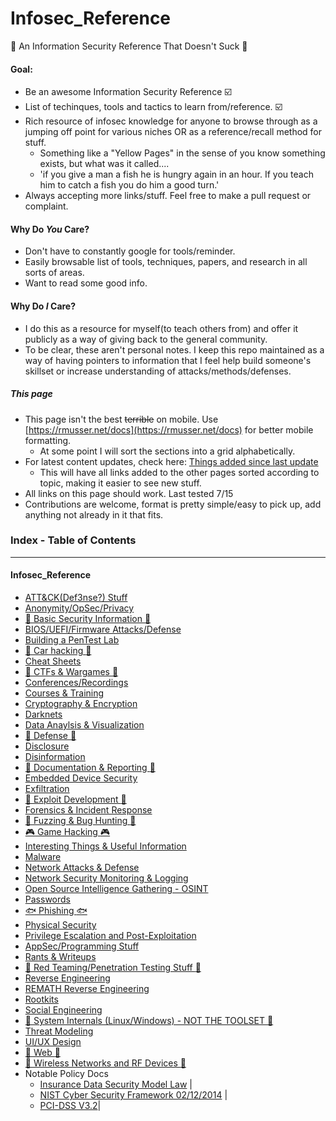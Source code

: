 # Infosec_Reference

:turtle: An Information Security Reference That Doesn't Suck :turtle:


#### Goal:
* Be an awesome Information Security Reference :ballot_box_with_check:
* List of techinques, tools and tactics to learn from/reference. :ballot_box_with_check:
* Rich resource of infosec knowledge for anyone to browse through as a jumping off point for various niches OR as a reference/recall method for stuff.
	* Something like a "Yellow Pages" in the sense of you know something exists, but what was it called....
	* 'if you give a man a fish he is hungry again in an hour. If you teach him to catch a fish you do him a good turn.'
* Always accepting more links/stuff. Feel free to make a pull request or complaint.


#### Why Do *You* Care?
* Don't have to constantly google for tools/reminder. 
* Easily browsable list of tools, techniques, papers, and research in all sorts of areas.
* Want to read some good info.

#### Why Do *I* Care?
* I do this as a resource for myself(to teach others from) and offer it publicly as a way of giving back to the general community.
* To be clear, these aren't personal notes. I keep this repo maintained as a way of having pointers to information that I feel help build someone's skillset or increase understanding of attacks/methods/defenses.

##### This page
* This page isn't the best ~~terrible~~ on mobile. Use [https://rmusser.net/docs](https://rmusser.net/docs) for better mobile formatting.
	* At some point I will sort the sections into a grid alphabetically.
* For latest content updates, check here: [Things added since last update](https://github.com/rmusser01/Infosec_Reference/blob/master/Draft/things-added.md)
	* This will have all links added to the other pages sorted according to topic, making it easier to see new stuff.
* All links on this page should work. Last tested 7/15
* Contributions are welcome, format is pretty simple/easy to pick up, add anything not already in it that fits.


### Index - Table of Contents
------------------------------
#### Infosec_Reference
* [ATT&CK(Def3nse?) Stuff](https://github.com/rmusser01/Infosec_Reference/tree/master/Draft/ATT%26CK-Stuff)
* [Anonymity/OpSec/Privacy](https://github.com/rmusser01/Infosec_Reference/blob/master/Draft/AnonOpsecPrivacy.md)
* [:beginner: Basic Security Information :beginner:](https://github.com/rmusser01/Infosec_Reference/blob/master/Draft/Basic%20Security%20Information.md)
* [BIOS/UEFI/Firmware Attacks/Defense](https://github.com/rmusser01/Infosec_Reference/blob/master/Draft/BIOS%20UEFI%20Attacks%20Defenses.md)
* [Building a PenTest Lab](https://github.com/rmusser01/Infosec_Reference/blob/master/Draft/Building%20A%20Pentest%20Lab.md)
* [:car: Car hacking :car:](https://github.com/rmusser01/Infosec_Reference/blob/master/Draft/Car%20Hacking.md)
* [Cheat Sheets](https://github.com/rmusser01/Infosec_Reference/blob/master/Draft/Cheat%20sheets%20reference%20pages%20Checklists%20-.md)
* [:checkered_flag: CTFs & Wargames :checkered_flag:](https://github.com/rmusser01/Infosec_Reference/blob/master/Draft/CTFs_Wargames.md)
* [Conferences/Recordings](https://github.com/rmusser01/Infosec_Reference/blob/master/Draft/Conferences.md)
* [Courses & Training](https://github.com/rmusser01/Infosec_Reference/blob/master/Draft/Courses_Training.md)
* [Cryptography & Encryption](https://github.com/rmusser01/Infosec_Reference/blob/master/Draft/Cryptography%20%26%20Encryption.md)
* [Darknets](https://github.com/rmusser01/Infosec_Reference/blob/master/Draft/Darknets.md)
* [Data Anaylsis & Visualization](https://github.com/rmusser01/Infosec_Reference/blob/master/Draft/Data%20AnalysisVisualization.md)
* [:sunrise: Defense :sunrise:](https://github.com/rmusser01/Infosec_Reference/blob/master/Draft/Defense.md)
* [Disclosure](https://github.com/rmusser01/Infosec_Reference/blob/master/Draft/Disclosure.md)
* [Disinformation](https://github.com/rmusser01/Infosec_Reference/blob/master/Draft/Disinformation.md)
* [:newspaper: Documentation & Reporting :newspaper:](https://github.com/rmusser01/Infosec_Reference/blob/master/Draft/Documentation%20%26%20Reports%20-.md)
* [Embedded Device Security](https://github.com/rmusser01/Infosec_Reference/blob/master/Draft/Embedded%20Device%20%26%20Hardware%20Hacking%20-.md)
* [Exfiltration](https://github.com/rmusser01/Infosec_Reference/blob/master/Draft/Exfiltration.md)
* [:rainbow: Exploit Development :rainbow:](https://github.com/rmusser01/Infosec_Reference/blob/master/Draft/Exploit%20Development.md)
* [Forensics & Incident Response](https://github.com/rmusser01/Infosec_Reference/blob/master/Draft/Forensics%20Incident%20Response.md)
* [:bug: Fuzzing & Bug Hunting :bug:](https://github.com/rmusser01/Infosec_Reference/blob/master/Draft/Fuzzing%20Bug%20Hunting.md)
* [:video_game: Game Hacking :video_game:](https://github.com/rmusser01/Infosec_Reference/blob/master/Draft/Game%20Hacking.md)
* [Interesting Things & Useful Information](https://github.com/rmusser01/Infosec_Reference/blob/master/Draft/Interesting%20Things%20Useful%20stuff.md)
* [Malware](https://github.com/rmusser01/Infosec_Reference/blob/master/Draft/Malware.md)
* [Network Attacks & Defense](https://github.com/rmusser01/Infosec_Reference/blob/master/Draft/Network%20Attacks%20%26%20Defenses.md)
* [Network Security Monitoring & Logging](https://github.com/rmusser01/Infosec_Reference/blob/master/Draft/Network%20Security%20Monitoring%20%26%20Logging.md)
* [Open Source Intelligence Gathering - OSINT](https://github.com/rmusser01/Infosec_Reference/blob/master/Draft/Open%20Source%20Intelligence.md)
* [Passwords](https://github.com/rmusser01/Infosec_Reference/blob/master/Draft/Password%20Bruting%20and%20Hashcracking.md)
* [:fish: Phishing :fish:](https://github.com/rmusser01/Infosec_Reference/blob/master/Draft/Phishing.md)
* [Physical Security](https://github.com/rmusser01/Infosec_Reference/blob/master/Draft/Phyiscal%20Security.md)
* [Privilege Escalation and Post-Exploitation](https://github.com/rmusser01/Infosec_Reference/blob/master/Draft/Privilege%20Escalation%20%26%20Post-Exploitation.md)
* [AppSec/Programming Stuff](https://github.com/rmusser01/Infosec_Reference/blob/master/Draft/Programming%20-%20Languages%20Libs%20Courses%20References.md)
* [Rants & Writeups](https://github.com/rmusser01/Infosec_Reference/tree/master/Draft/Rants%26Writeups)
* [:izakaya_lantern: Red Teaming/Penetration Testing Stuff :izakaya_lantern:](https://github.com/rmusser01/Infosec_Reference/blob/master/Draft/Red-Teaming.md)
* [Reverse Engineering](https://github.com/rmusser01/Infosec_Reference/blob/master/Draft/Reverse%20Engineering.md)
* [REMATH Reverse Engineering](https://github.com/rmusser01/Infosec_Reference/blob/master/Draft/Reverse%20Engineering%20-%20REMath%20Literature.md)
* [Rootkits](https://github.com/rmusser01/Infosec_Reference/blob/master/Draft/Rootkits.md)
* [Social Engineering](https://github.com/rmusser01/Infosec_Reference/blob/master/Draft/Social%20Engineering.md)
* [:nut_and_bolt: System Internals (Linux/Windows) - NOT THE TOOLSET :nut_and_bolt:](https://github.com/rmusser01/Infosec_Reference/blob/master/Draft/System%20Internals%20Windows%20and%20Linux%20Internals%20Reference.md)
* [Threat Modeling](https://github.com/rmusser01/Infosec_Reference/blob/master/Draft/Threat%20Modeling.md)
* [UI/UX Design](https://github.com/rmusser01/Infosec_Reference/blob/master/Draft/UX%20Design%20-%20Because%20we%20all%20know%20how%20sexy%20pgp%20is.md)
* [:sunflower: Web :sunflower:](https://github.com/rmusser01/Infosec_Reference/blob/master/Draft/Web%20%26%20Browsers.md)
* [:signal_strength: Wireless Networks and RF Devices :signal_strength:](https://github.com/rmusser01/Infosec_Reference/blob/master/Draft/Wireless%20Networks%20%26%20RF.md)
* Notable Policy Docs
	* [Insurance Data Security Model Law](http://www.naic.org/documents/committees_ex_cybersecurity_tf_exposure_mod_draft_clean.pdf) | 
	* [NIST Cyber Security Framework 02/12/2014](https://www.nist.gov/sites/default/files/documents/cyberframework/cybersecurity-framework-021214.pdf) | 
	* [PCI-DSS V3.2](https://pcicompliance.stanford.edu/sites/default/files/pci_dss_v3-2.pdf)| 
